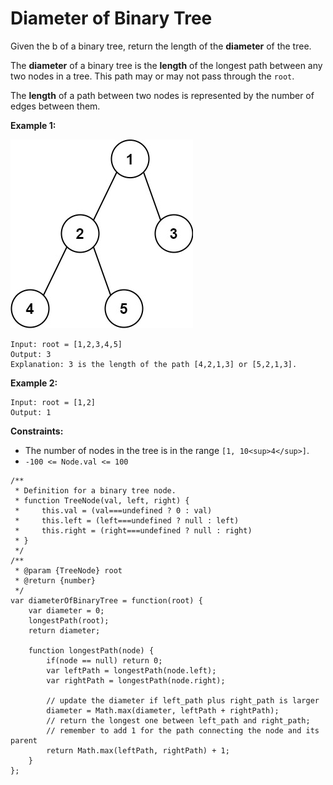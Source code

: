 #  Diameter of Binary Tree

Given the b of a binary tree, return the length of the **diameter** of the tree.

The **diameter** of a binary tree is the **length** of the longest path between any two nodes in a tree. This path may or may not pass through the `root`.

The **length** of a path between two nodes is represented by the number of edges between them.

 

**Example 1:**

![alt text](diamtree.jpeg "Merge two orted array")
```
Input: root = [1,2,3,4,5]
Output: 3
Explanation: 3 is the length of the path [4,2,1,3] or [5,2,1,3].
```
**Example 2:**
```
Input: root = [1,2]
Output: 1
``` 

**Constraints:**

- The number of nodes in the tree is in the range `[1, 10<sup>4</sup>]`.
- `-100 <= Node.val <= 100`

```
/**
 * Definition for a binary tree node.
 * function TreeNode(val, left, right) {
 *     this.val = (val===undefined ? 0 : val)
 *     this.left = (left===undefined ? null : left)
 *     this.right = (right===undefined ? null : right)
 * }
 */
/**
 * @param {TreeNode} root
 * @return {number}
 */
var diameterOfBinaryTree = function(root) {
    var diameter = 0;
    longestPath(root);
    return diameter;
    
    function longestPath(node) {
        if(node == null) return 0;
        var leftPath = longestPath(node.left);
        var rightPath = longestPath(node.right);

        // update the diameter if left_path plus right_path is larger
        diameter = Math.max(diameter, leftPath + rightPath);
        // return the longest one between left_path and right_path;
        // remember to add 1 for the path connecting the node and its parent
        return Math.max(leftPath, rightPath) + 1;
    }
};


```
